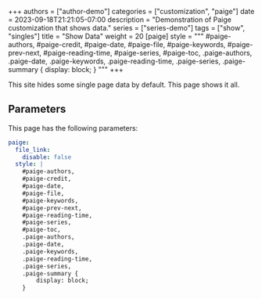 +++
authors = ["author-demo"]
categories = ["customization", "paige"]
date = 2023-09-18T21:21:05-07:00
description = "Demonstration of Paige customization that shows data."
series = ["series-demo"]
tags = ["show", "singles"]
title = "Show Data"
weight = 20
[paige]
style = """
#paige-authors,
#paige-credit,
#paige-date,
#paige-file,
#paige-keywords,
#paige-prev-next,
#paige-reading-time,
#paige-series,
#paige-toc,
.paige-authors,
.paige-date,
.paige-keywords,
.paige-reading-time,
.paige-series,
.paige-summary {
    display: block;
}
"""
+++

This site hides some single page data by default. This page shows it all.

<!--more-->

## Parameters

This page has the following parameters:

```yaml
paige:
  file_link:
    disable: false
  style: |
    #paige-authors,
    #paige-credit,
    #paige-date,
    #paige-file,
    #paige-keywords,
    #paige-prev-next,
    #paige-reading-time,
    #paige-series,
    #paige-toc,
    .paige-authors,
    .paige-date,
    .paige-keywords,
    .paige-reading-time,
    .paige-series,
    .paige-summary {
        display: block;
    }
```
